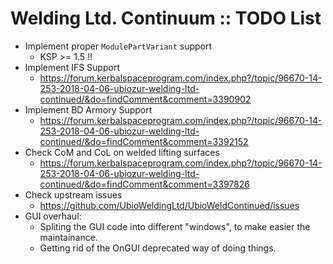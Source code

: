 # Welding Ltd. Continuum :: TODO List

* Implement proper `ModulePartVariant` support
	+ KSP >= 1.5 !!
* Implement IFS Support
	+ https://forum.kerbalspaceprogram.com/index.php?/topic/96670-14-253-2018-04-06-ubiozur-welding-ltd-continued/&do=findComment&comment=3390902
* Implement BD Armory Support
	+ https://forum.kerbalspaceprogram.com/index.php?/topic/96670-14-253-2018-04-06-ubiozur-welding-ltd-continued/&do=findComment&comment=3392152
* Check CoM and CoL on welded lifting surfaces
	+ https://forum.kerbalspaceprogram.com/index.php?/topic/96670-14-253-2018-04-06-ubiozur-welding-ltd-continued/&do=findComment&comment=3397826
* Check upstream issues
	+ https://github.com/UbioWeldingLtd/UbioWeldContinued/issues
* GUI overhaul:
	* Spliting the GUI code into different "windows", to make easier the maintainance.
	* Getting rid of the OnGUI deprecated way of doing things.


